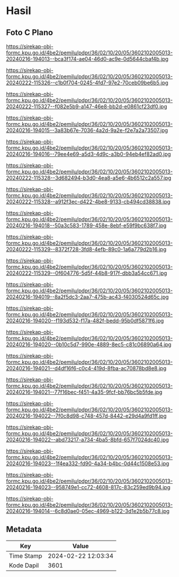# Hasil

## Foto C Plano

https://sirekap-obj-formc.kpu.go.id/4be2/pemilu/pdpr/36/02/10/20/05/3602102005013-20240216-194013--bca3f174-ae04-46d0-ac9e-0d5644cbaf4b.jpg

https://sirekap-obj-formc.kpu.go.id/4be2/pemilu/pdpr/36/02/10/20/05/3602102005013-20240222-115326--c1b0f704-0245-4fd7-97e2-70ceb09be6b5.jpg

https://sirekap-obj-formc.kpu.go.id/4be2/pemilu/pdpr/36/02/10/20/05/3602102005013-20240222-115327--f082e5b9-a147-46e8-bb2d-e0861cf23df0.jpg

https://sirekap-obj-formc.kpu.go.id/4be2/pemilu/pdpr/36/02/10/20/05/3602102005013-20240216-194015--3a83b67e-7036-4a2d-9a2e-f2e7a2a73507.jpg

https://sirekap-obj-formc.kpu.go.id/4be2/pemilu/pdpr/36/02/10/20/05/3602102005013-20240216-194016--79ee4e69-a5d3-4d9c-a3b0-94eb4ef82ad0.jpg

https://sirekap-obj-formc.kpu.go.id/4be2/pemilu/pdpr/36/02/10/20/05/3602102005013-20240222-115328--3d682494-b3d0-4ea8-a5e6-4b6512c2a557.jpg

https://sirekap-obj-formc.kpu.go.id/4be2/pemilu/pdpr/36/02/10/20/05/3602102005013-20240222-115328--a912f3ec-d422-4be8-9133-cb494cd38838.jpg

https://sirekap-obj-formc.kpu.go.id/4be2/pemilu/pdpr/36/02/10/20/05/3602102005013-20240216-194018--50a3c583-1789-458e-8ebf-e59f9bc638f7.jpg

https://sirekap-obj-formc.kpu.go.id/4be2/pemilu/pdpr/36/02/10/20/05/3602102005013-20240222-115329--8372f728-3fd8-4efb-89c0-1a6a779d2b16.jpg

https://sirekap-obj-formc.kpu.go.id/4be2/pemilu/pdpr/36/02/10/20/05/3602102005013-20240222-115329--0f604776-5d5f-44b8-917f-dbb3a54cc671.jpg

https://sirekap-obj-formc.kpu.go.id/4be2/pemilu/pdpr/36/02/10/20/05/3602102005013-20240216-194019--8a2f5dc3-2aa7-475b-ac43-f4030524d65c.jpg

https://sirekap-obj-formc.kpu.go.id/4be2/pemilu/pdpr/36/02/10/20/05/3602102005013-20240216-194020--f193d532-f17a-482f-bedd-95b0df5871f6.jpg

https://sirekap-obj-formc.kpu.go.id/4be2/pemilu/pdpr/36/02/10/20/05/3602102005013-20240216-194020--0b10c5d7-990e-4889-8ec5-c81c06890a64.jpg

https://sirekap-obj-formc.kpu.go.id/4be2/pemilu/pdpr/36/02/10/20/05/3602102005013-20240216-194021--d4df16f6-c0c4-419d-8fba-ac70878bd8e8.jpg

https://sirekap-obj-formc.kpu.go.id/4be2/pemilu/pdpr/36/02/10/20/05/3602102005013-20240216-194021--77f16bec-f451-4a35-9fcf-bb76bc5b5fde.jpg

https://sirekap-obj-formc.kpu.go.id/4be2/pemilu/pdpr/36/02/10/20/05/3602102005013-20240216-194022--7f0c8d98-c748-457d-8442-e29d4a9fd1ff.jpg

https://sirekap-obj-formc.kpu.go.id/4be2/pemilu/pdpr/36/02/10/20/05/3602102005013-20240216-194022--abd73217-a734-4ba5-8bfd-657f7024dc40.jpg

https://sirekap-obj-formc.kpu.go.id/4be2/pemilu/pdpr/36/02/10/20/05/3602102005013-20240216-194023--1f4ea332-fd90-4a34-b4bc-0d44c1508e53.jpg

https://sirekap-obj-formc.kpu.go.id/4be2/pemilu/pdpr/36/02/10/20/05/3602102005013-20240216-194023--958749e1-cc72-4608-817c-83c259ed9b94.jpg

https://sirekap-obj-formc.kpu.go.id/4be2/pemilu/pdpr/36/02/10/20/05/3602102005013-20240216-194014--6c8d0ae0-05ec-4969-b122-3d1e2b5b77c8.jpg


## Metadata

| Key        | Value               |
| ---------- | ------------------- |
| Time Stamp | 2024-02-22 12:03:34 |
| Kode Dapil | 3601                |



